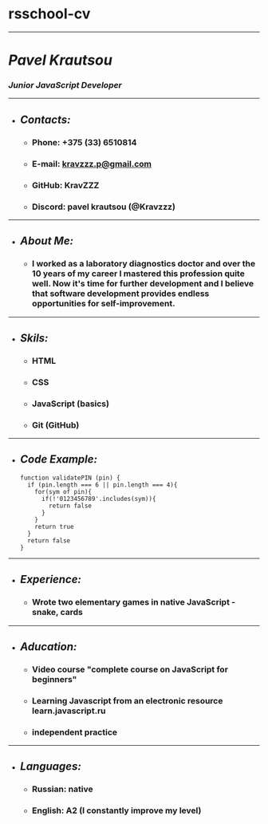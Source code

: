 # rsschool-cv
****
# *Pavel Krautsou*
### *Junior JavaScript Developer*
****
* ## *Contacts:*
    + ### Phone: +375 (33) 6510814
    + ### E-mail: kravzzz.p@gmail.com
    + ### GitHub: KravZZZ
    + ### Discord: pavel krautsou (@Kravzzz)
****
* ## *About Me:*
    + ### I worked as a laboratory diagnostics doctor and over the 10 years of my career I mastered this profession quite well. Now it's time for further development and I believe that software development provides endless opportunities for self-improvement.
****
* ## *Skils:*
    + ### HTML
    + ### CSS
    + ### JavaScript (basics)
    + ### Git (GitHub)
****
* ## *Code Example:*
    ```
    function validatePIN (pin) {
      if (pin.length === 6 || pin.length === 4){
        for(sym of pin){
          if(!'0123456789'.includes(sym)){
            return false
          }
        }
        return true
      }
      return false
    }
    ```
****
* ## *Experience:*
    + ### Wrote two elementary games in native JavaScript - snake, cards
****
* ## *Aducation:*
    + ### Video course "complete course on JavaScript for beginners"
    + ### Learning Javascript from an electronic resource learn.javascript.ru
    + ### independent practice
****
* ## *Languages:*
    + ### Russian: native
    + ### English: A2 (I constantly improve my level)
